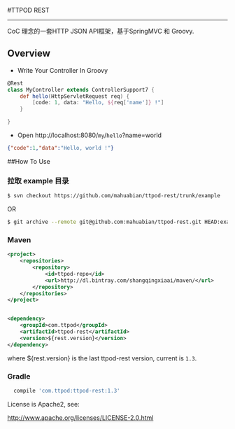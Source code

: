 #TTPOD REST

---

CoC 理念的一套HTTP JSON API框架，基于SpringMVC 和 Groovy.


## Overview

* Write Your Controller In Groovy

``` groovy
@Rest
class MyController extends ControllerSupport7 {
    def hello(HttpServletRequest req) {
        [code: 1, data: "Hello, ${req['name']} !"]
    }

}
```

* Open http://localhost:8080/`my`/`hello`?name=world

``` json
{"code":1,"data":"Hello, world !"}
```



##How To Use


### 拉取 example 目录

``` bash use svn
$ svn checkout https://github.com/mahuabian/ttpod-rest/trunk/example
```
OR
``` bash use git
$ git archive --remote git@github.com:mahuabian/ttpod-rest.git HEAD:example | tar xf -
```


### Maven

```xml
<project>
    <repositories>
        <repository>
            <id>ttpod-repo</id>
            <url>http://dl.bintray.com/shangqingxiaai/maven/</url>
        </repository>
    </repositories>
</project>


<dependency>
    <groupId>com.ttpod</groupId>
    <artifactId>ttpod-rest</artifactId>
    <version>${rest.version}</version>
</dependency>    
```

where ${rest.version} is the last ttpod-rest version, current is `1.3`.

### Gradle

``` groovy
  compile 'com.ttpod:ttpod-rest:1.3'
```  

  




License is Apache2, see:

  http://www.apache.org/licenses/LICENSE-2.0.html
  






